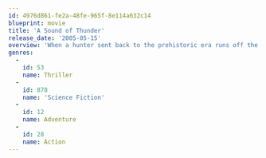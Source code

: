 ```yaml
---
id: 4976d861-fe2a-48fe-965f-8e114a632c14
blueprint: movie
title: 'A Sound of Thunder'
release_date: '2005-05-15'
overview: 'When a hunter sent back to the prehistoric era runs off the path he must not leave, he causes a chain reaction that alters history in disastrous ways.'
genres:
  -
    id: 53
    name: Thriller
  -
    id: 878
    name: 'Science Fiction'
  -
    id: 12
    name: Adventure
  -
    id: 28
    name: Action
---
```

